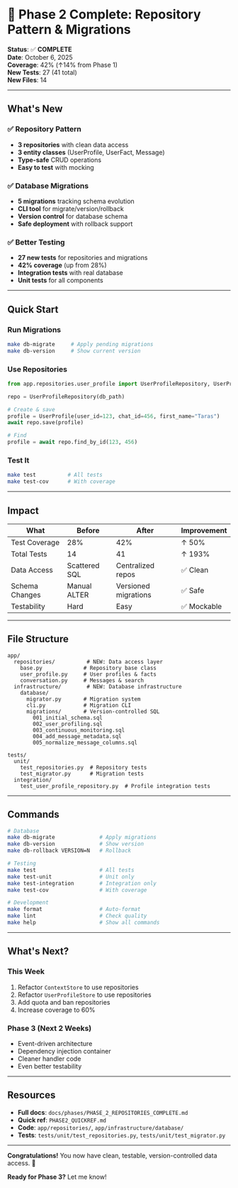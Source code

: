 # 🎉 Phase 2 Complete: Repository Pattern & Migrations

**Status**: ✅ **COMPLETE**  
**Date**: October 6, 2025  
**Coverage**: 42% (↑14% from Phase 1)  
**New Tests**: 27 (41 total)  
**New Files**: 14

---

## What's New

### ✅ Repository Pattern
- **3 repositories** with clean data access
- **3 entity classes** (UserProfile, UserFact, Message)
- **Type-safe** CRUD operations
- **Easy to test** with mocking

### ✅ Database Migrations
- **5 migrations** tracking schema evolution
- **CLI tool** for migrate/version/rollback
- **Version control** for database schema
- **Safe deployment** with rollback support

### ✅ Better Testing
- **27 new tests** for repositories and migrations
- **42% coverage** (up from 28%)
- **Integration tests** with real database
- **Unit tests** for all components

---

## Quick Start

### Run Migrations
```bash
make db-migrate     # Apply pending migrations
make db-version     # Show current version
```

### Use Repositories
```python
from app.repositories.user_profile import UserProfileRepository, UserProfile

repo = UserProfileRepository(db_path)

# Create & save
profile = UserProfile(user_id=123, chat_id=456, first_name="Taras")
await repo.save(profile)

# Find
profile = await repo.find_by_id(123, 456)
```

### Test It
```bash
make test          # All tests
make test-cov      # With coverage
```

---

## Impact

| What | Before | After | Improvement |
|------|--------|-------|-------------|
| Test Coverage | 28% | 42% | ↑ 50% |
| Total Tests | 14 | 41 | ↑ 193% |
| Data Access | Scattered SQL | Centralized repos | ✅ Clean |
| Schema Changes | Manual ALTER | Versioned migrations | ✅ Safe |
| Testability | Hard | Easy | ✅ Mockable |

---

## File Structure

```
app/
  repositories/          # NEW: Data access layer
    base.py             # Repository base class
    user_profile.py     # User profiles & facts
    conversation.py     # Messages & search
  infrastructure/        # NEW: Database infrastructure
    database/
      migrator.py       # Migration system
      cli.py            # Migration CLI
      migrations/       # Version-controlled SQL
        001_initial_schema.sql
        002_user_profiling.sql
        003_continuous_monitoring.sql
        004_add_message_metadata.sql
        005_normalize_message_columns.sql

tests/
  unit/
    test_repositories.py  # Repository tests
    test_migrator.py      # Migration tests
  integration/
    test_user_profile_repository.py  # Profile integration tests
```

---

## Commands

```bash
# Database
make db-migrate              # Apply migrations
make db-version              # Show version
make db-rollback VERSION=N   # Rollback

# Testing
make test                    # All tests
make test-unit               # Unit only
make test-integration        # Integration only
make test-cov                # With coverage

# Development
make format                  # Auto-format
make lint                    # Check quality
make help                    # Show all commands
```

---

## What's Next?

### This Week
1. Refactor `ContextStore` to use repositories
2. Refactor `UserProfileStore` to use repositories
3. Add quota and ban repositories
4. Increase coverage to 60%

### Phase 3 (Next 2 Weeks)
- Event-driven architecture
- Dependency injection container
- Cleaner handler code
- Even better testability

---

## Resources

- **Full docs**: `docs/phases/PHASE_2_REPOSITORIES_COMPLETE.md`
- **Quick ref**: `PHASE2_QUICKREF.md`
- **Code**: `app/repositories/`, `app/infrastructure/database/`
- **Tests**: `tests/unit/test_repositories.py`, `tests/unit/test_migrator.py`

---

**Congratulations!** You now have clean, testable, version-controlled data access. 🚀

**Ready for Phase 3?** Let me know!
